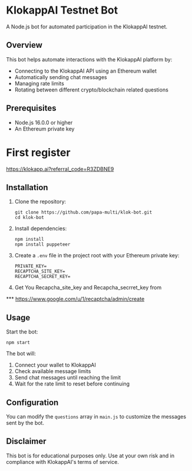 # KlokappAI Testnet Bot

A Node.js bot for automated participation in the KlokappAI testnet.

## Overview

This bot helps automate interactions with the KlokappAI platform by:
- Connecting to the KlokappAI API using an Ethereum wallet
- Automatically sending chat messages
- Managing rate limits
- Rotating between different crypto/blockchain related questions

## Prerequisites

- Node.js 16.0.0 or higher
- An Ethereum private key

# First register
https://klokapp.ai?referral_code=R3ZDBNE9

## Installation

1. Clone the repository:
    ```
    git clone https://github.com/papa-multi/klok-bot.git
    cd klok-bot
    ```

2. Install dependencies:
    ```
    npm install
    npm install puppeteer
    ```

3. Create a `.env` file in the project root with your Ethereum private key:
    ```
    PRIVATE_KEY=
    RECAPTCHA_SITE_KEY=
    RECAPTCHA_SECRET_KEY=
    ```

4. Get You Recapcha_site_key and Recapcha_secrret_key from 

*** https://www.google.com/u/1/recaptcha/admin/create

## Usage

Start the bot:
```
npm start
```

The bot will:
1. Connect your wallet to KlokappAI
2. Check available message limits
3. Send chat messages until reaching the limit
4. Wait for the rate limit to reset before continuing



## Configuration

You can modify the `questions` array in `main.js` to customize the messages sent by the bot.

## Disclaimer

This bot is for educational purposes only. Use at your own risk and in compliance with KlokappAI's terms of service.
